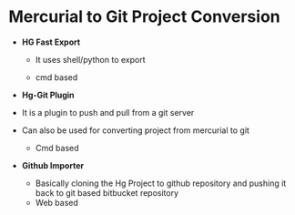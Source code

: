 # Mercurial to Git Project Conversion

- **HG Fast Export**

  - It uses shell/python to export

  - cmd based

-  **Hg-Git Plugin**

  - It is a plugin to push and pull from a git server
- Can also be used for converting project from mercurial to git
  - Cmd based

- **Github Importer**
  - Basically cloning the Hg Project to github repository and pushing it back to git based bitbucket repository
  - Web based
